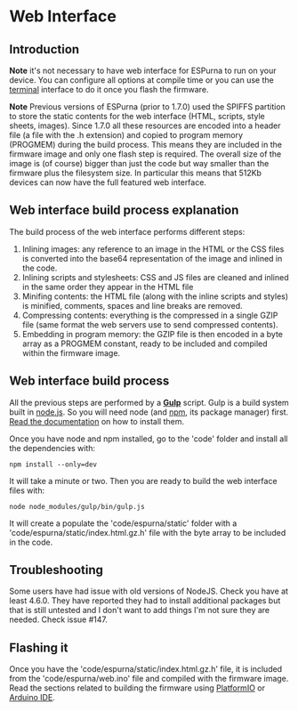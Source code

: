 # Web Interface

## Introduction

**Note** it's not necessary to have web interface for ESPurna to run on your device. You can configure all options at compile time or you can use the [terminal](Terminal) interface to do it once you flash the firmware.

**Note** Previous versions of ESPurna (prior to 1.7.0) used the SPIFFS partition to store the static contents for the web interface (HTML, scripts, style sheets, images). Since 1.7.0 all these resources are encoded into a header file (a file with the .h extension) and copied to program memory (PROGMEM) during the build process. This means they are included in the firmware image and only one flash step is required. The overall size of the image is (of course) bigger than just the code but way smaller than the firmware plus the filesystem size. In particular this means that 512Kb devices can now have the full featured web interface.

## Web interface build process explanation

The build process of the web interface performs different steps:

1. Inlining images: any reference to an image in the HTML or the CSS files is converted into the base64 representation of the image and inlined in the code.
1. Inlining scripts and stylesheets: CSS and JS files are cleaned and inlined in the same order they appear in the HTML file
1. Minifing contents: the HTML file (along with the inline scripts and styles) is minified, comments, spaces and line breaks are removed.
1. Compressing contents: everything is the compressed in a single GZIP file (same format the web servers use to send compressed contents).
1. Embedding in program memory: the GZIP file is then encoded in a byte array as a PROGMEM constant, ready to be included and compiled within the firmware image.

## Web interface build process

All the previous steps are performed by a **[Gulp](http://gulpjs.com/)** script. Gulp is a build system built in [node.js](https://nodejs.org/en/). So you will need node (and [npm](https://www.npmjs.com/), its package manager) first. [Read the documentation](https://docs.npmjs.com/getting-started/installing-node) on how to install them.

Once you have node and npm installed, go to the 'code' folder and install all the dependencies with:

```
npm install --only=dev
```

It will take a minute or two. Then you are ready to build the web interface files with:

```
node node_modules/gulp/bin/gulp.js
```

It will create a populate the 'code/espurna/static' folder with a 'code/espurna/static/index.html.gz.h' file with the byte array to be included in the code.

## Troubleshooting

Some users have had issue with old versions of NodeJS. Check you have at least 4.6.0. They have reported they had to install additional packages but that is still untested and I don't want to add things I'm not sure they are needed. Check issue #147.

## Flashing it

Once you have the 'code/espurna/static/index.html.gz.h' file, it is included from the 'code/espurna/web.ino' file and compiled with the firmware image. Read the sections related to building the firmware using [PlatformIO](PlatformIO.md) or [Arduino IDE](ArduinoIDE.md).